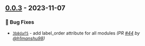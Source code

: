
## [0.0.3] - 2023-11-07
### :bug: Bug Fixes
- [`3b8daf5`](https://github.com/clouddrove/terraform-aws-control-tower/commit/3b8daf52effea21decafcbacce7abd0ed92b75f5) - add label_order attribute for all modules *(PR [#44](https://github.com/clouddrove/terraform-aws-control-tower/pull/44) by [@h1manshu98](https://github.com/h1manshu98))*


[0.0.3]: https://github.com/clouddrove/terraform-aws-control-tower/compare/0.0.2...0.0.3